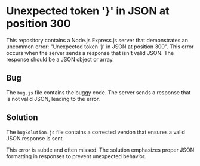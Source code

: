 # Unexpected token '}' in JSON at position 300
This repository contains a Node.js Express.js server that demonstrates an uncommon error: "Unexpected token '}' in JSON at position 300". This error occurs when the server sends a response that isn't valid JSON. The response should be a JSON object or array.

## Bug
The `bug.js` file contains the buggy code.  The server sends a response that is not valid JSON, leading to the error.

## Solution
The `bugSolution.js` file contains a corrected version that ensures a valid JSON response is sent. 

This error is subtle and often missed. The solution emphasizes proper JSON formatting in responses to prevent unexpected behavior.